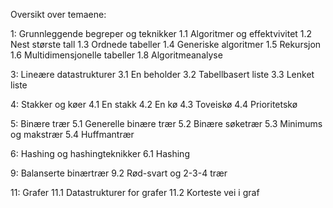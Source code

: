 Oversikt over temaene:

1: Grunnleggende begreper og teknikker 
1.1 Algoritmer og effektvivitet
1.2 Nest største tall
1.3 Ordnede tabeller
1.4 Generiske algoritmer
1.5 Rekursjon
1.6 Multidimensjonelle tabeller
1.8 Algoritmeanalyse

3: Lineære datastrukturer
3.1 En beholder
3.2 Tabellbasert liste
3.3 Lenket liste

4: Stakker og køer
4.1 En stakk
4.2 En kø
4.3 Toveiskø
4.4 Prioritetskø

5: Binære trær
5.1 Generelle binære trær
5.2 Binære søketrær
5.3 Minimums og makstrær
5.4 Huffmantrær

6: Hashing og hashingteknikker
6.1 Hashing

9: Balanserte binærtrær
9.2 Rød-svart og 2-3-4 trær

11: Grafer
11.1 Datastrukturer for grafer
11.2 Korteste vei i graf
